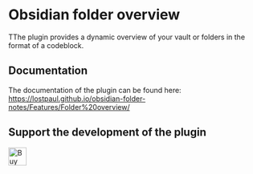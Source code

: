 # Obsidian folder overview

TThe plugin provides a dynamic overview of your vault or folders in the format of a codeblock.

## Documentation
The documentation of the plugin can be found here: https://lostpaul.github.io/obsidian-folder-notes/Features/Folder%20overview/

## Support the development of the plugin

<a href='https://ko-fi.com/D1D1GHGSI' target='_blank'><img height='36' style='border:0px;height:36px;' src='https://storage.ko-fi.com/cdn/kofi2.png?v=3' border='0' alt='Buy Me a Coffee at ko-fi.com' /></a>
